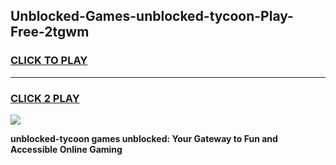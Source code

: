 
## Unblocked-Games-unblocked-tycoon-Play-Free-2tgwm
<h3>
<a href="https://premium76.site?title=unblocked-tycoon&ref=23A">CLICK TO PLAY</a></h3>
<hr>

<h3>
<a href="https://premium76.site?title=unblocked-tycoon&ref=23A">CLICK 2 PLAY</a>
  
</h3>

<a href="https://premium76.site?title=unblocked-tycoon&ref=23A"><img src="https://clearcache.store/games.png"></a>


**unblocked-tycoon games unblocked: Your Gateway to Fun and Accessible Online Gaming**
